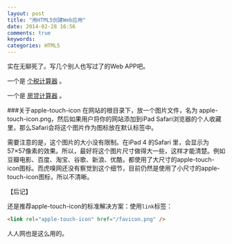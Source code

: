 ```yaml
---
layout: post
title: "用HTML5创建Web应用"
date: 2014-02-28 16:56
comments: true
keywords: 
categories: HTML5
---
```

实在无聊死了。写几个别人也写过了的Web APP吧。

一个是 <a href="{{ root_url }}/blog/myAPPs/tax/index.html" target="_blank">个税计算器</a> 。

一个是 <a href="{{ root_url }}/blog/myAPPs/loan/index.html" target="_blank">房贷计算器</a> 。


###关于apple-touch-icon
在网站的根目录下，放一个图片文件，名为 apple-touch-icon.png，然后如果用户将你的网站添加到iPad Safari浏览器的个人收藏里，那么Safari会将这个图片作为图标放在默认标签中。

需要注意的是，这个图片的大小没有限制。在iPad 4 的Safari 里，会显示为57×57像素的效果。所以，最好将这个图片尺寸做得大一些，这样才能清楚。例如豆瓣电影、百度、淘宝、谷歌、新浪、优酷，都使用了大尺寸的apple-touch-icon图标。而虎嗅网还没有察觉到这个细节，目前仍然是使用了小尺寸的apple-touch-icon图标，所以不清晰。

【后记】

还是推荐apple-touch-icon的标准解决方案：使用`link`标签：

```html apple-touch-icon的标准解决方案
<link rel="apple-touch-icon" href="/favicon.png" />
```

人人网也是这么用的。